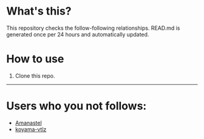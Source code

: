 # What's this?
This repository checks the follow-following relationships.
READ.md is generated once per 24 hours and automatically updated.
# How to use
1. Clone this repo.
 
 --- 
 
 # Users who you not follows: 
  
- [Amanastel](https://github.com/Amanastel/) 
- [koyama-vtlz](https://github.com/koyama-vtlz/) 
